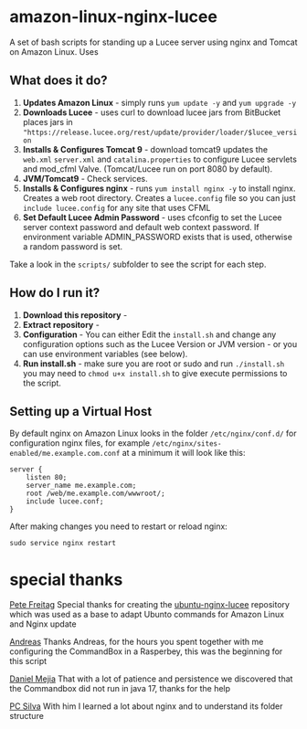 amazon-linux-nginx-lucee
==================

A set of bash scripts for standing up a Lucee server using nginx and Tomcat on Amazon Linux. Uses 

What does it do?
----------------

1. **Updates Amazon Linux** - simply runs `yum update -y` and `yum upgrade -y`
2. **Downloads Lucee** - uses curl to download lucee jars from BitBucket places jars in `"https://release.lucee.org/rest/update/provider/loader/$lucee_version`
3. **Installs & Configures Tomcat 9** - download tomcat9 updates the `web.xml` `server.xml` and `catalina.properties` to configure Lucee servlets and mod_cfml Valve.  (Tomcat/Lucee run on port 8080 by default).
4. **JVM/Tomcat9** - Check services.
5. **Installs & Configures nginx** - runs `yum install nginx -y` to install nginx. Creates a web root directory. Creates a `lucee.config` file so you can just `include lucee.config` for any site that uses CFML
6. **Set Default Lucee Admin Password** - uses cfconfig to set the Lucee server context password and default web context password. If environment variable ADMIN_PASSWORD exists that is used, otherwise a random password is set.  

Take a look in the `scripts/` subfolder to see the script for each step.

How do I run it?
----------------

1. **Download this repository** - 
2. **Extract repository** - 
3. **Configuration** - You can either Edit the `install.sh` and change any configuration options such as the Lucee Version or JVM version - or you can use environment variables (see below).
4. **Run install.sh** - make sure you are root or sudo and run `./install.sh` you may need to `chmod u+x install.sh` to give execute permissions to the script.

Setting up a Virtual Host
-------------------------

By default nginx on Amazon Linux looks in the folder `/etc/nginx/conf.d/` for configuration nginx files, for example `/etc/nginx/sites-enabled/me.example.com.conf` at a minimum it will look like this:

	server {
		listen 80;
		server_name me.example.com;
		root /web/me.example.com/wwwroot/;
		include lucee.conf;
	}

After making changes you need to restart or reload nginx:

	sudo service nginx restart

special thanks
==============
[Pete Freitag](https://github.com/pfreitag)
Special thanks for creating the [ubuntu-nginx-lucee](https://github.com/foundeo/ubuntu-nginx-lucee) repository which was used as a base to adapt Ubunto commands for Amazon Linux and Nginx update

[Andreas](https://github.com/andreasRu)
Thanks Andreas, for the hours you spent together with me configuring the CommandBox in a Rasperbey, this was the beginning for this script

[Daniel Mejia](https://github.com/webmandman)
That with a lot of patience and persistence we discovered that the Commandbox did not run in java 17, thanks for the help

[PC Silva](https://github.com/pcsilva)
With him I learned a lot about nginx and to understand its folder structure